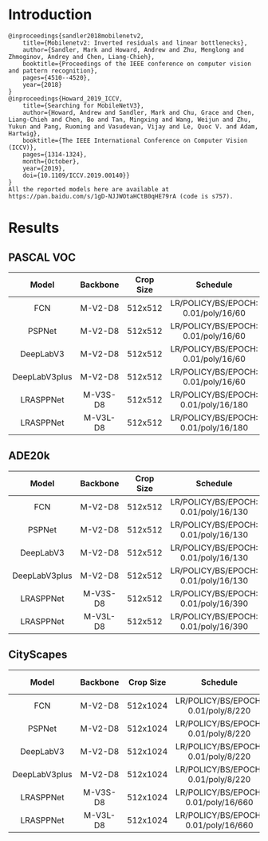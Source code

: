 # Introduction
```
@inproceedings{sandler2018mobilenetv2,
    title={Mobilenetv2: Inverted residuals and linear bottlenecks},
    author={Sandler, Mark and Howard, Andrew and Zhu, Menglong and Zhmoginov, Andrey and Chen, Liang-Chieh},
    booktitle={Proceedings of the IEEE conference on computer vision and pattern recognition},
    pages={4510--4520},
    year={2018}
}
@inproceedings{Howard_2019_ICCV,
    title={Searching for MobileNetV3},
    author={Howard, Andrew and Sandler, Mark and Chu, Grace and Chen, Liang-Chieh and Chen, Bo and Tan, Mingxing and Wang, Weijun and Zhu, Yukun and Pang, Ruoming and Vasudevan, Vijay and Le, Quoc V. and Adam, Hartwig},
    booktitle={The IEEE International Conference on Computer Vision (ICCV)},
    pages={1314-1324},
    month={October},
    year={2019},
    doi={10.1109/ICCV.2019.00140}}
}
All the reported models here are available at https://pan.baidu.com/s/1gD-NJJWOtaHCtB0qHE79rA (code is s757).
```


# Results

## PASCAL VOC
| Model         | Backbone | Crop Size  | Schedule                             | Train/Eval Set  | mIoU   | Download                 |
| :-:           | :-:      | :-:        | :-:                                  | :-:             | :-:    | :-:                      |
| FCN           | M-V2-D8  | 512x512    | LR/POLICY/BS/EPOCH: 0.01/poly/16/60  | trainaug/val    | 59.89% | [model]() &#124; [log]() |
| PSPNet        | M-V2-D8  | 512x512    | LR/POLICY/BS/EPOCH: 0.01/poly/16/60  | trainaug/val    | 68.40% | [model]() &#124; [log]() |
| DeepLabV3     | M-V2-D8  | 512x512    | LR/POLICY/BS/EPOCH: 0.01/poly/16/60  | trainaug/val    | 70.08% | [model]() &#124; [log]() |
| DeepLabV3plus | M-V2-D8  | 512x512    | LR/POLICY/BS/EPOCH: 0.01/poly/16/60  | trainaug/val    | 70.04% | [model]() &#124; [log]() |
| LRASPPNet     | M-V3S-D8 | 512x512    | LR/POLICY/BS/EPOCH: 0.01/poly/16/180 | trainaug/val    | 62.13% | [model]() &#124; [log]() |
| LRASPPNet     | M-V3L-D8 | 512x512    | LR/POLICY/BS/EPOCH: 0.01/poly/16/180 | trainaug/val    | 67.90% | [model]() &#124; [log]() |

## ADE20k
| Model         | Backbone | Crop Size  | Schedule                             | Train/Eval Set  | mIoU   | Download                 |
| :-:           | :-:      | :-:        | :-:                                  | :-:             | :-:    | :-:                      |
| FCN           | M-V2-D8  | 512x512    | LR/POLICY/BS/EPOCH: 0.01/poly/16/130 | train/val       | 30.85% | [model]() &#124; [log]() |
| PSPNet        | M-V2-D8  | 512x512    | LR/POLICY/BS/EPOCH: 0.01/poly/16/130 | train/val       | 35.09% | [model]() &#124; [log]() |
| DeepLabV3     | M-V2-D8  | 512x512    | LR/POLICY/BS/EPOCH: 0.01/poly/16/130 | train/val       | 37.55% | [model]() &#124; [log]() |
| DeepLabV3plus | M-V2-D8  | 512x512    | LR/POLICY/BS/EPOCH: 0.01/poly/16/130 | train/val       | 37.66% | [model]() &#124; [log]() |
| LRASPPNet     | M-V3S-D8 | 512x512    | LR/POLICY/BS/EPOCH: 0.01/poly/16/390 | train/val       | 26.09% | [model]() &#124; [log]() |
| LRASPPNet     | M-V3L-D8 | 512x512    | LR/POLICY/BS/EPOCH: 0.01/poly/16/390 | train/val       | 30.06% | [model]() &#124; [log]() |

## CityScapes
| Model         | Backbone | Crop Size  | Schedule                             | Train/Eval Set  | mIoU   | Download                 |
| :-:           | :-:      | :-:        | :-:                                  | :-:             | :-:    | :-:                      |
| FCN           | M-V2-D8  | 512x1024   | LR/POLICY/BS/EPOCH: 0.01/poly/8/220  | train/val       | 70.77% | [model]() &#124; [log]() |
| PSPNet        | M-V2-D8  | 512x1024   | LR/POLICY/BS/EPOCH: 0.01/poly/8/220  | train/val       | 73.64% | [model]() &#124; [log]() |
| DeepLabV3     | M-V2-D8  | 512x1024   | LR/POLICY/BS/EPOCH: 0.01/poly/8/220  | train/val       | 76.74% | [model]() &#124; [log]() |
| DeepLabV3plus | M-V2-D8  | 512x1024   | LR/POLICY/BS/EPOCH: 0.01/poly/8/220  | train/val       | 76.68% | [model]() &#124; [log]() |
| LRASPPNet     | M-V3S-D8 | 512x1024   | LR/POLICY/BS/EPOCH: 0.01/poly/16/660 | train/val       | 65.06% | [model]() &#124; [log]() |
| LRASPPNet     | M-V3L-D8 | 512x1024   | LR/POLICY/BS/EPOCH: 0.01/poly/16/660 | train/val       | 69.98% | [model]() &#124; [log]() |